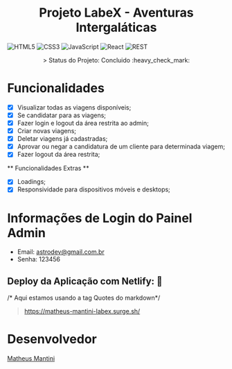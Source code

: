 <h1 align="center"> Projeto LabeX - Aventuras Intergaláticas </h1>

![HTML5](https://img.shields.io/badge/html5-%23E34F26.svg?style=for-the-badge&logo=html5&logoColor=white)
![CSS3](https://img.shields.io/badge/css3-%231572B6.svg?style=for-the-badge&logo=css3&logoColor=white)
![JavaScript](https://img.shields.io/badge/javascript-%23323330.svg?style=for-the-badge&logo=javascript&logoColor=%23F7DF1E)
![React](https://img.shields.io/badge/react-%2320232a.svg?style=for-the-badge&logo=react&logoColor=%2361DAFB)
![REST](https://img.shields.io/badge/REST%20API-%231572B6.svg?style=for-the-badge)

<p align="center">> Status do Projeto: Concluido :heavy_check_mark:</p>
    
# Funcionalidades

- [X] Visualizar todas as viagens disponíveis;
- [X] Se candidatar para as viagens;
- [X] Fazer login e logout da área restrita ao admin;
- [X] Criar novas viagens;
- [X] Deletar viagens já cadastradas;
- [X] Aprovar ou negar a candidatura de um cliente para determinada viagem;
- [X] Fazer logout da área restrita;

** Funcionalidades Extras **
- [X] Loadings;
- [X] Responsividade para dispositivos móveis e desktops;

# Informações de Login do Painel Admin
- Email: astrodev@gmail.com.br
- Senha: 123456

## Deploy da Aplicação com Netlify: :dash:

/* Aqui estamos usando a tag Quotes do markdown*/

> https://matheus-mantini-labex.surge.sh/

# Desenvolvedor
[Matheus Mantini](https://www.linkedin.com/in/matheusmantini/)



